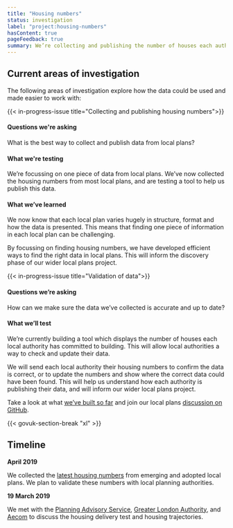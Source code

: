 ```yaml
---
title: "Housing numbers"
status: investigation
label: "project:housing-numbers"
hasContent: true
pageFeedback: true
summary: We’re collecting and publishing the number of houses each authority has committed to build as a way to explore how we can find and use data from local plans.
---
```


## Current areas of investigation

The following areas of investigation explore how the data could be used and made easier to work with:

{{< in-progress-issue title="Collecting and publishing housing numbers">}}

#### Questions we're asking

What is the best way to collect and publish data from local plans?

#### What we're testing

We’re focussing on one piece of data from local plans. We’ve now collected the housing numbers from most local plans, and are testing a tool to help us publish this data.

#### What we’ve learned

We now know that each local plan varies hugely in structure, format and how the data is presented. This means that finding one piece of information in each local plan can be challenging.

By focussing on finding housing numbers, we have developed efficient ways to find the right data in local plans. This will inform the discovery phase of our wider local plans project.

{{< in-progress-issue title="Validation of data">}}

#### Questions we’re asking

How can we make sure the data we’ve collected is accurate and up to date?

#### What we’ll test

We’re currently building a tool which displays the number of houses each local authority has committed to building. This will allow local authorities a way to check and update their data.

We will send each local authority their housing numbers to confirm the data is correct, or to update the numbers and show where the correct data could have been found. This will help us understand how each authority is publishing their data, and will inform our wider local plans project.

Take a look at what [we’ve built so far](https://local-plans-prototype.herokuapp.com) and join our local plans [discussion on GitHub](https://github.com/digital-land/digital-land/labels/project%3Alocal-plans).

{{< govuk-section-break "xl" >}}

## Timeline

**April 2019**

We collected the [latest housing numbers](https://local-plans-prototype.herokuapp.com/planning-authority) from emerging and adopted local plans. We plan to validate these numbers with local planning authorities.

**19 March 2019**

We met with the [Planning Advisory Service](https://www.local.gov.uk/planning-advisory-service), [Greater London Authority](https://www.london.gov.uk/), and [Aecom](https://www.aecom.com/) to discuss the housing delivery test and housing trajectories.
